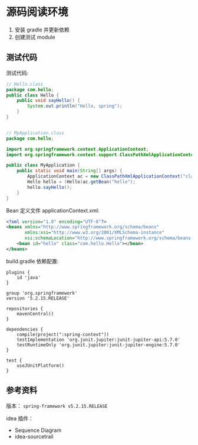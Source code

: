 <!-- ---
title: 源码阅读环境
date: 2021-09-07 09:09:42
category: java100, springcode
--- -->

# 源码阅读环境

1. 安装 gradle 并更新依赖
2. 创建测试 module

## 测试代码

测试代码:

```java
// Hello.class
package com.hello;
public class Hello {
	public void sayHello() {
		System.out.println("Hello, spring");
	}
}


// MyApplication.class
package com.hello;

import org.springframework.context.ApplicationContext;
import org.springframework.context.support.ClassPathXmlApplicationContext;

public class MyApplication {
	public static void main(String[] args) {
		ApplicationContext ac = new ClassPathXmlApplicationContext("classpath:applicationContext.xml");
		Hello hello = (Hello)ac.getBean("hello");
		hello.sayHello();
	}
}
```

Bean 定义文件 applicationContext.xml:

```xml
<?xml version="1.0" encoding="UTF-8"?>
<beans xmlns="http://www.springframework.org/schema/beans"
	   xmlns:xsi="http://www.w3.org/2001/XMLSchema-instance"
	   xsi:schemaLocation="http://www.springframework.org/schema/beans http://www.springframework.org/schema/beans/spring-beans.xsd">
	<bean id="hello" class="com.hello.Hello"></bean>
</beans>
```

build.gradle 依赖配置:

```
plugins {
    id 'java'
}

group 'org.springframework'
version '5.2.15.RELEASE'

repositories {
    mavenCentral()
}

dependencies {
    compile(project(":spring-context"))
    testImplementation 'org.junit.jupiter:junit-jupiter-api:5.7.0'
    testRuntimeOnly 'org.junit.jupiter:junit-jupiter-engine:5.7.0'
}

test {
    useJUnitPlatform()
}
```

## 参考资料

版本： `spring-framework v5.2.15.RELEASE`

idea 插件：

- Sequence Diagram
- idea-sourcetrail
